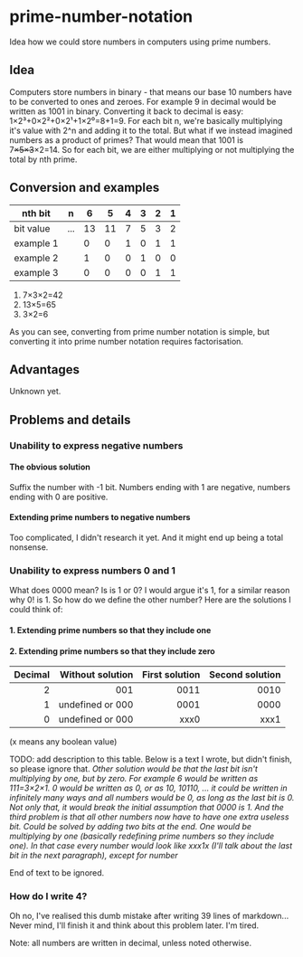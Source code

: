# prime-number-notation
Idea how we could store numbers in computers using prime numbers.
## Idea
Computers store numbers in binary - that means our base 10 numbers have to be converted to ones and zeroes. For example 9 in decimal would be written as 1001 in binary. Converting it back to decimal is easy: 1×2³+0×2²+0×2¹+1×2⁰=8+1=9. For each bit n, we're basically multiplying it's value with 2^n and adding it to the total.
But what if we instead imagined numbers as a product of primes? That would mean that 1001 is 7~~×5×3~~×2=14. So for each bit, we are either multiplying or not multiplying the total by nth prime.
## Conversion and examples
|nth bit  |  n| 6| 5|4|3|2|1|
|---------|---|--|--|-|-|-|-|
|bit value|...|13|11|7|5|3|2|
|example 1|   | 0| 0|1|0|1|1|
|example 2|   | 1| 0|0|1|0|0|   
|example 3|   | 0| 0|0|0|1|1|
1. 7×3×2=42
2. 13×5=65
3. 3×2=6

As you can see, converting from prime number notation is simple, but converting it into prime number notation requires factorisation.
## Advantages
Unknown yet.
## Problems and details
### Unability to express negative numbers
#### The obvious solution
Suffix the number with -1 bit. Numbers ending with 1 are negative, numbers ending with 0 are positive.
#### Extending prime numbers to negative numbers
Too complicated, I didn't research it yet. And it might end up being a total nonsense.
### Unability to express numbers 0 and 1
What does 0000 mean? Is is 1 or 0? I would argue it's 1, for a similar reason why 0! is 1. So how do we define the other number? Here are the solutions I could think of:
#### 1. Extending prime numbers so that they include one
#### 2. Extending prime numbers so that they include zero
|Decimal|Without solution|First solution|Second solution|
|------:|---------------:|-------------:|--------------:|
|      2|             001|          0011|           0010|
|      1|undefined or 000|          0001|           0000|
|      0|undefined or 000|          xxx0|           xxx1|

(x means any boolean value)

TODO: add description to this table. Below is a text I wrote, but didn't finish, so please ignore that.
_Other solution would be that the last bit isn't multiplying by one, but by zero.
For example 6 would be written as 111=3×2×1. 0 would be written as 0, or as 10, 10110, ... it could be written in infinitely many ways and all numbers would be 0, as long as the last bit is 0. Not only that, it would break the initial assumption that 0000 is 1. And the third problem is that all other numbers now have to have one extra useless bit.
Could be solved by adding two bits at the end. One would be multiplying by one (basically redefining prime numbers so they include one). In that case every number would look like xxx1x (I'll talk about the last bit in the next paragraph), except for number_

End of text to be ignored.
### How do I write 4?
Oh no, I've realised this dumb mistake after writing 39 lines of markdown... Never mind, I'll finish it and think about this problem later. I'm tired.

Note: all numbers are written in decimal, unless noted otherwise.
